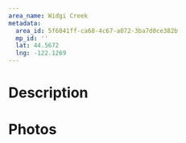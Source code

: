 ```yaml
---
area_name: Widgi Creek
metadata:
  area_id: 5f6041ff-ca68-4c67-a072-3ba7d0ce382b
  mp_id: ''
  lat: 44.5672
  lng: -122.1269
---
```

# Description

# Photos

